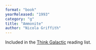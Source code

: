 ```yaml
---
format: "book"
yearReleased: "1993"
category: "g"
title: "Ammonite"
author: "Nicola Griffith"
---
```

 Included in the <a href="http://thinkgalactic.org/reading-lists/by-author/"> Think Galactic</a> reading list.
  